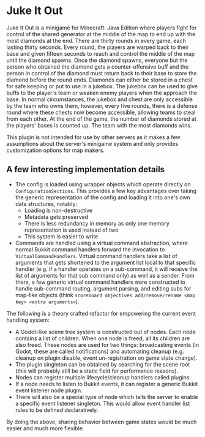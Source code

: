# Juke It Out

Juke It Out is a minigame for Minecraft: Java Edition where players fight for control of the shared generator at the middle of the map to end up with the most diamonds at the end. There are thirty rounds in every game, each lasting thirty seconds. Every round, the players are warped back to their base and given fifteen seconds to reach and control the middle of the map until the diamond spawns. Once the diamond spawns, everyone but the person who obtained the diamond gets a counter-offensive buff and the person in control of the diamond must return back to their base to store the diamond before the round ends. Diamonds can either be stored in a chest for safe keeping or put to use in a jukebox. The jukebox can be used to give buffs to the player's team or weaken enemy players when the approach the base. In normal circumstances, the jukebox and chest are only accessible by the team who owns them, however, every five rounds, there is a defense round where these chests now become accessible, allowing teams to steal from each other. At the end of the game, the number of diamonds stored at the players' bases is counted up. The team with the most diamonds wins.

This plugin is not intended for use by other servers as it makes a few assumptions about the server's minigame system and only provides customization options for map makers.

## A few interesting implementation details

- The config is loaded using wrapper objects which operate directly on `ConfigurationSections`. This provides a few key advantages over taking the generic representation of the config and loading it into one's own data structures, notably:
  - Loading is non-destructive
  - Metadata gets preserved
  -  There is less redundancy in memory as only one memory representation is used instead of two
  - This system is easier to write
- Commands are handled using a virtual command abstraction, where normal Bukkit command handlers forward the invocation to `VirtualCommandHandlers`. Virtual command handlers take a list of arguments that gets shortened to the argument list local to that specific handler (e.g. if a handler operates on a sub-command, it will receive the list of arguments for that sub command only) as well as a sender. From there, a few generic virtual command handlers were constructed to handle sub-command routing, argument parsing, and editing subs for map-like objects (think `scoreboard objectives add/remove/rename <map key> <extra arguments>`).

The following is a theory crafted refactor for empowering the current event handling system:

- A Godot-like scene tree system is constructed out of nodes. Each node contains a list of children. When one node is freed, all its children are also freed. These nodes are used for two things: broadcasting events (in Godot, these are called notifications) and automating cleanup (e.g. cleanup on plugin disable, event un-registration on game state change).
- The plugin singleton can be obtained by searching for the scene root (this will probably still be a static field for performance reasons).
- Nodes can register multiple lifecycle/cleanup handlers called plugins.
- If a node needs to listen to Bukkit events, it can register a generic Bukkit event listener node plugin.
- There will also be a special type of node which tells the server to enable a specific event listener singleton. This would allow event handler list rules to be defined declaratively.

By doing the above, sharing behavior between game states would be much easier and much more flexible.